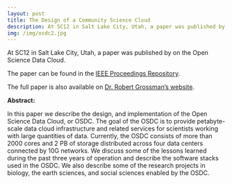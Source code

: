 ```yaml
---
layout: post
title: The Design of a Community Science Cloud
description: At SC12 in Salt Lake City, Utah, a paper was published by on the Open Science Data Cloud.
img: /img/osdc2.jpg
---
```


At SC12 in Salt Lake City, Utah, a paper was published by on the Open Science Data Cloud.

The paper can be found in the <a href="http://www.computer.org/csdl/proceedings/sccompanion/2012/4956/00/4956b051-abs.html" target="blank"> IEEE Proceedings Repository</a>.

The full paper is also available on <a href="http://papers.rgrossman.com/proc-127.pdf" target="blank">Dr. Robert Grossman’s website</a>.

**Abstract:**

In this paper we describe the design, and implementation of the Open Science Data Cloud, or OSDC. The goal of the OSDC is to provide petabyte-scale data cloud infrastructure and related services for scientists working with large quantities of data. Currently, the OSDC consists of more than 2000 cores and 2 PB of storage distributed across four data centers connected by 10G networks. We discuss some of the lessons learned during the past three years of operation and describe the software stacks used in the OSDC. We also describe some of the research projects in biology, the earth sciences, and social sciences enabled by the OSDC.